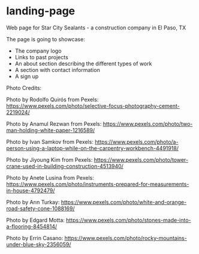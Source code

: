 # landing-page
Web page for Star City Sealants - a construction company in El Paso, TX

The page is going to showcase:
- The company logo
- Links to past projects
- An about section describing the different types of work
- A section with contact information
- A sign up

Photo Credits: 

Photo by Rodolfo Quirós from Pexels: https://www.pexels.com/photo/selective-focus-photography-cement-2219024/

Photo by Anamul Rezwan from Pexels: https://www.pexels.com/photo/two-man-holding-white-paper-1216589/

Photo by Ivan Samkov from Pexels: https://www.pexels.com/photo/a-person-using-a-laptop-while-on-the-carpentry-workbench-4491918/

Photo by Jiyoung Kim from Pexels: https://www.pexels.com/photo/tower-crane-used-in-building-construction-4513940/

Photo by Anete Lusina from Pexels: https://www.pexels.com/photo/instruments-prepared-for-measurements-in-house-4792479/

Photo by Arın  Turkay: https://www.pexels.com/photo/white-and-orange-road-safety-cone-1088169/

Photo by Edgard Motta: https://www.pexels.com/photo/stones-made-into-a-flooring-8454814/

Photo by Errin Casano: https://www.pexels.com/photo/rocky-mountains-under-blue-sky-2356059/